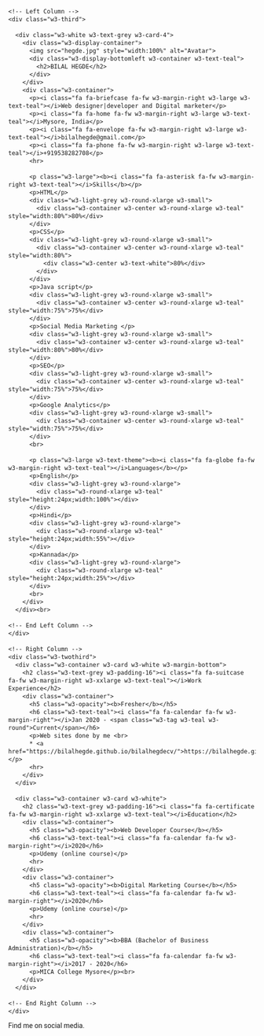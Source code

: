 <html>
<title>Bilal Hegde</title>
<meta charset="UTF-8">
<meta name="viewport" content="width=device-width, initial-scale=1">
<link rel="stylesheet" href="https://www.w3schools.com/w3css/4/w3.css">
<link rel='stylesheet' href='https://fonts.googleapis.com/css?family=Roboto'>
<link rel="stylesheet" href="https://cdnjs.cloudflare.com/ajax/libs/font-awesome/4.7.0/css/font-awesome.min.css">
<style>
html,body,h1,h2,h3,h4,h5,h6 {font-family: "Roboto", sans-serif}
</style>
<body class="w3-light-grey">

<!-- Page Container -->
<div class="w3-content w3-margin-top" style="max-width:1400px;">

  <!-- The Grid -->
  <div class="w3-row-padding">
  
    <!-- Left Column -->
    <div class="w3-third">
    
      <div class="w3-white w3-text-grey w3-card-4">
        <div class="w3-display-container">
          <img src="hegde.jpg" style="width:100%" alt="Avatar">
          <div class="w3-display-bottomleft w3-container w3-text-teal">
            <h2>BILAL HEGDE</h2>
          </div>
        </div>
        <div class="w3-container">
          <p><i class="fa fa-briefcase fa-fw w3-margin-right w3-large w3-text-teal"></i>Web designer|developer and Digital marketer</p>
          <p><i class="fa fa-home fa-fw w3-margin-right w3-large w3-text-teal"></i>Mysore, India</p>
          <p><i class="fa fa-envelope fa-fw w3-margin-right w3-large w3-text-teal"></i>bilalhegde@gmail.com</p>
          <p><i class="fa fa-phone fa-fw w3-margin-right w3-large w3-text-teal"></i>+919538282708</p>
          <hr>

          <p class="w3-large"><b><i class="fa fa-asterisk fa-fw w3-margin-right w3-text-teal"></i>Skills</b></p>
          <p>HTML</p>
          <div class="w3-light-grey w3-round-xlarge w3-small">
            <div class="w3-container w3-center w3-round-xlarge w3-teal" style="width:80%">80%</div>
          </div>
          <p>CSS</p>
          <div class="w3-light-grey w3-round-xlarge w3-small">
            <div class="w3-container w3-center w3-round-xlarge w3-teal" style="width:80%">
              <div class="w3-center w3-text-white">80%</div>
            </div>
          </div>
          <p>Java script</p>
          <div class="w3-light-grey w3-round-xlarge w3-small">
            <div class="w3-container w3-center w3-round-xlarge w3-teal" style="width:75%">75%</div>
          </div>
          <p>Social Media Marketing </p>
          <div class="w3-light-grey w3-round-xlarge w3-small">
            <div class="w3-container w3-center w3-round-xlarge w3-teal" style="width:80%">80%</div>
          </div>
          <p>SEO</p>
          <div class="w3-light-grey w3-round-xlarge w3-small">
            <div class="w3-container w3-center w3-round-xlarge w3-teal" style="width:75%">75%</div>
          </div>
          <p>Google Analytics</p>
          <div class="w3-light-grey w3-round-xlarge w3-small">
            <div class="w3-container w3-center w3-round-xlarge w3-teal" style="width:75%">75%</div>
          </div>
          <br>

          <p class="w3-large w3-text-theme"><b><i class="fa fa-globe fa-fw w3-margin-right w3-text-teal"></i>Languages</b></p>
          <p>English</p>
          <div class="w3-light-grey w3-round-xlarge">
            <div class="w3-round-xlarge w3-teal" style="height:24px;width:100%"></div>
          </div>
          <p>Hindi</p>
          <div class="w3-light-grey w3-round-xlarge">
            <div class="w3-round-xlarge w3-teal" style="height:24px;width:55%"></div>
          </div>
          <p>Kannada</p>
          <div class="w3-light-grey w3-round-xlarge">
            <div class="w3-round-xlarge w3-teal" style="height:24px;width:25%"></div>
          </div>
          <br>
        </div>
      </div><br>

    <!-- End Left Column -->
    </div>

    <!-- Right Column -->
    <div class="w3-twothird">
      <div class="w3-container w3-card w3-white w3-margin-bottom">
        <h2 class="w3-text-grey w3-padding-16"><i class="fa fa-suitcase fa-fw w3-margin-right w3-xxlarge w3-text-teal"></i>Work Experience</h2>
        <div class="w3-container">
          <h5 class="w3-opacity"><b>Fresher</b></h5>
          <h6 class="w3-text-teal"><i class="fa fa-calendar fa-fw w3-margin-right"></i>Jan 2020 - <span class="w3-tag w3-teal w3-round">Current</span></h6>
          <p>Web sites done by me <br>
          * <a href="https://bilalhegde.github.io/bilalhegdecv/">https://bilalhegde.github.io/bilalhegdecv/</a> </p>
          <hr>
        </div>
      </div>

      <div class="w3-container w3-card w3-white">
        <h2 class="w3-text-grey w3-padding-16"><i class="fa fa-certificate fa-fw w3-margin-right w3-xxlarge w3-text-teal"></i>Education</h2>
        <div class="w3-container">
          <h5 class="w3-opacity"><b>Web Developer Course</b></h5>
          <h6 class="w3-text-teal"><i class="fa fa-calendar fa-fw w3-margin-right"></i>2020</h6>
          <p>Udemy (online course)</p>
          <hr>
        </div>
        <div class="w3-container">
          <h5 class="w3-opacity"><b>Digital Marketing Course</b></h5>
          <h6 class="w3-text-teal"><i class="fa fa-calendar fa-fw w3-margin-right"></i>2020</h6>
          <p>Udemy (online course)</p>
          <hr>
        </div>
        <div class="w3-container">
          <h5 class="w3-opacity"><b>BBA (Bachelor of Business Administration)</b></h5>
          <h6 class="w3-text-teal"><i class="fa fa-calendar fa-fw w3-margin-right"></i>2017 - 2020</h6>
          <p>MICA College Mysore</p><br>
        </div>
      </div>

    <!-- End Right Column -->
    </div>
    
  <!-- End Grid -->
  </div>
  
  <!-- End Page Container -->
</div>

<footer class="w3-container w3-teal w3-center w3-margin-top">
  <p>Find me on social media.</p>
<a href="https://www.facebook.com/profile.php?id=100010103021021" target="_blank">
  <i class="fa fa-facebook-official w3-hover-opacity"></i>
</a>
<a href="https://www.instagram.com/bilal_hegde/" target="_blank">
  <i class="fa fa-instagram w3-hover-opacity"></i>
</a> 
<a href="https://in.pinterest.com/bilalhegde/" target="_blank">
  <i class="fa fa-pinterest-p w3-hover-opacity"></i>
</a>  
<a href="https://twitter.com/bilal_hegde" target="_blank">
  <i class="fa fa-twitter w3-hover-opacity"></i>
</a>
<a href="https://www.linkedin.com/in/bilal-hegde-7699601a0/" target="_blank">
  <i class="fa fa-linkedin w3-hover-opacity"></i>
</a>  
</footer>

</body>
</html>

